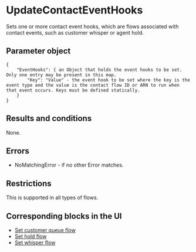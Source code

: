 # UpdateContactEventHooks<a name="contact-actions-updatecontacteventhooks"></a>

Sets one or more contact event hooks, which are flows associated with contact events, such as customer whisper or agent hold\. 

## Parameter object<a name="updatecontacteventhooks-parameter"></a>

```
{
    "EventHooks": { an Object that holds the event hooks to be set. Only one entry may be present in this map.
        "Key": "Value" - the event hook to be set where the key is the event type and the value is the contact flow ID or ARN to run when that event occurs. Keys must be defined statically. 
    }
}
```

## Results and conditions<a name="updatecontacteventhooks-results"></a>

None\.

## Errors<a name="updatecontacteventhooks-errors"></a>
+ NoMatchingError \- if no other Error matches\.

## Restrictions<a name="updatecontacteventhooks-restrictions"></a>

This is supported in all types of flows\. 

## Corresponding blocks in the UI<a name="updatecontacteventhooks-ui"></a>
+ [Set customer queue flow](set-customer-queue-flow.md)
+ [Set hold flow](set-hold-flow.md)
+ [Set whisper flow](set-whisper-flow.md)